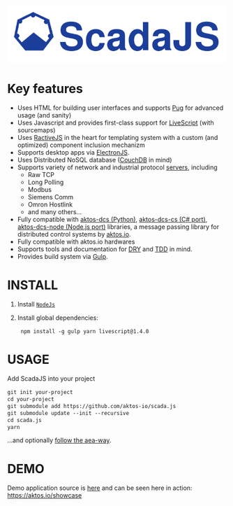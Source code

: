 ![ScadaJS](src/client/assets/scadajs-text.png)

# Key features

* Uses HTML for building user interfaces and supports [Pug](https://pugjs.org) for advanced usage (and sanity)
* Uses Javascript and provides first-class support for [LiveScript](http://livescript.net) (with sourcemaps)
* Uses [RactiveJS](http://www.ractivejs.org/) in the heart for templating system with a custom (and optimized) component inclusion mechanizm
* Supports desktop apps via [ElectronJS](http://electron.atom.io/).
* Uses Distributed NoSQL database ([CouchDB](http://couchdb.apache.org/) in mind)
* Supports variety of network and industrial protocol [servers](./src/server), including
    * Raw TCP
    * Long Polling
    * Modbus
    * Siemens Comm
    * Omron Hostlink
    * and many others...
* Fully compatible with [aktos-dcs (Python)](https://github.com/aktos-io/aktos-dcs), [aktos-dcs-cs (C# port)](https://github.com/aktos-io/aktos-dcs-cs), [aktos-dcs-node (Node.js port)](https://github.com/aktos-io/aktos-dcs-node) libraries, a message passing library for distributed control systems by [aktos.io](https://aktos.io).
* Fully compatible with aktos.io hardwares
* Supports tools and documentation for [DRY](https://en.wikipedia.org/wiki/Don't_repeat_yourself) and [TDD](https://en.wikipedia.org/wiki/Test-driven_development) in mind.
* Provides build system via [Gulp](http://gulpjs.com).

# INSTALL

1. Install [`NodeJs`](https://nodejs.org) 
2. Install global dependencies:

        npm install -g gulp yarn livescript@1.4.0
    
# USAGE

Add ScadaJS into your project

    git init your-project
    cd your-project 
    git submodule add https://github.com/aktos-io/scada.js
    git submodule update --init --recursive
    cd scada.js
    yarn

...and optionally [follow the aea-way](doc/aea-way.md).

# DEMO

Demo application source is [here](http://TODO) and can be seen here in action: https://aktos.io/showcase

